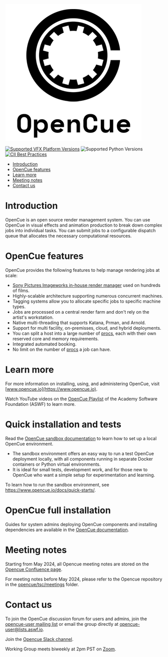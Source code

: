 ![OpenCue](/images/opencue_logo_with_text.png)

[![Supported VFX Platform Versions](https://img.shields.io/badge/vfx%20platform-2021--2024-lightgrey.svg)](http://www.vfxplatform.com/)
![Supported Python Versions](https://img.shields.io/badge/python-3.6+-blue.svg)
[![CII Best Practices](https://bestpractices.coreinfrastructure.org/projects/2837/badge)](https://bestpractices.coreinfrastructure.org/projects/2837)

- [Introduction](#Introduction)
- [OpenCue features](#OpenCue-features)
- [Learn more](#Learn-more)
- [Meeting notes](#Meeting-notes)
- [Contact us](#Contact-us)

# Introduction

OpenCue is an open source render management system. You can use OpenCue in
visual effects and animation production to break down complex jobs into
individual tasks. You can submit jobs to a configurable dispatch queue that
allocates the necessary computational resources.

# OpenCue features

OpenCue provides the following features to help manage rendering jobs at scale:

- [Sony Pictures Imageworks in-house render manager](https://www.opencue.io/docs/concepts/spi-case-study/)
  used on hundreds of films.
- Highly-scalable architecture supporting numerous concurrent machines.
- Tagging systems allow you to allocate specific jobs to specific machine
  types.
- Jobs are processed on a central render farm and don't rely on the artist's
  workstation.
- Native multi-threading that supports Katana, Prman, and Arnold.
- Support for multi facility, on-premisses, cloud, and hybrid deployments.
- You can split a host into a large number of [procs](https://www.opencue.io/docs/concepts/glossary/#proc), each with their own
  reserved core and memory requirements.
- Integrated automated booking.
- No limit on the number of [procs](https://www.opencue.io/docs/concepts/glossary/#proc) a job can have.

# Learn more

For more information on installing, using, and administering OpenCue, visit
[www.opencue.io](https://www.opencue.io).

Watch YouTube videos on the [OpenCue Playlist](https://www.youtube.com/playlist?list=PL9dZxafYCWmzSBEwVT2AQinmZolYqBzdp) of the Academy Software Foundation (ASWF) to learn more.

# Quick installation and tests

Read the [OpenCue sandbox documentation](https://github.com/AcademySoftwareFoundation/OpenCue/blob/master/sandbox/README.md) 
to learn how to set up a local OpenCue environment.

- The sandbox environment offers an easy way to run a test OpenCue deployment locally, with all components running in 
separate Docker containers or Python virtual environments.
- It is ideal for small tests, development work, and for those new to OpenCue who want a simple setup for 
experimentation and learning.

To learn how to run the sandbox environment, see https://www.opencue.io/docs/quick-starts/.

# OpenCue full installation

Guides for system admins deploying OpenCue components and installing dependencies are available in the 
[OpenCue documentation](https://www.opencue.io/docs/getting-started/).

# Meeting notes

Starting from May 2024, all Opencue meeting notes are stored on the [Opencue Confluence page](http://wiki.aswf.io/display/OPENCUE/OpenCue+Home).

For meeting notes before May 2024, please refer to the Opencue repository in the [opencue/tsc/meetings](https://github.com/AcademySoftwareFoundation/OpenCue/tree/master/tsc/meetings) folder.

# Contact us

To join the OpenCue discussion forum for users and admins, join the
[opencue-user mailing list](https://lists.aswf.io/g/opencue-user) or email the
group directly at <opencue-user@lists.aswf.io>.

Join the [Opencue Slack channel](https://academysoftwarefdn.slack.com/archives/CMFPXV39Q).

Working Group meets biweekly at 2pm PST on [Zoom](https://www.google.com/url?q=https://zoom-lfx.platform.linuxfoundation.org/meeting/95509555934?password%3Da8d65f0e-c5f0-44fb-b362-d3ed0c22b7c1&sa=D&source=calendar&ust=1717863981078692&usg=AOvVaw1zRcYz7VPAwfwOXeBPpoM6).

